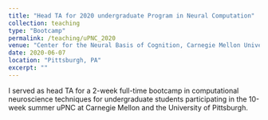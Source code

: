 ```yaml
---
title: "Head TA for 2020 undergraduate Program in Neural Computation"
collection: teaching
type: "Bootcamp"
permalink: /teaching/uPNC_2020
venue: "Center for the Neural Basis of Cognition, Carnegie Mellon University"
date: 2020-06-07
location: "Pittsburgh, PA"
excerpt: ""
---
```


I served as head TA for a 2-week full-time bootcamp in computational neuroscience techniques for undergraduate students participating in the 10-week summer uPNC at Carnegie Mellon and the University of Pittsburgh. 
